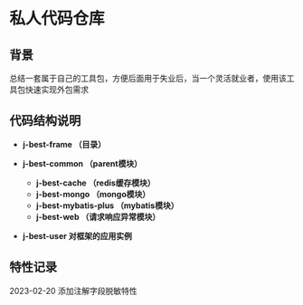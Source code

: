 # 私人代码仓库

## 背景
总结一套属于自己的工具包，方便后面用于失业后，当一个灵活就业者，使用该工具包快速实现外包需求

## 代码结构说明
- **j-best-frame （目录）**
- **j-best-common （parent模块）**
  - **j-best-cache （redis缓存模块）**
  - **j-best-mongo （mongo模块）**
  - **j-best-mybatis-plus （mybatis模块）**
  - **j-best-web （请求响应异常模块）**
     
- **j-best-user 对框架的应用实例**

## 特性记录

2023-02-20 添加注解字段脱敏特性
